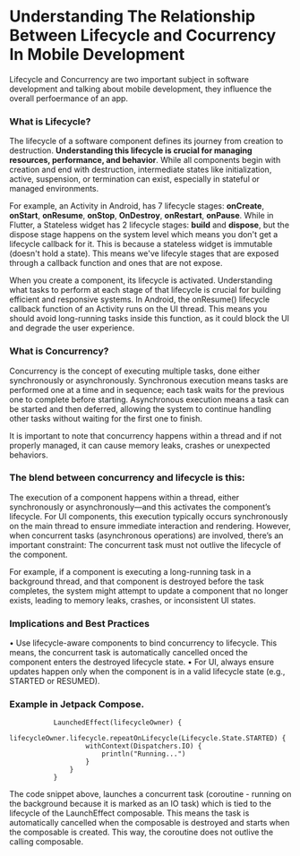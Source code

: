 
# Understanding The Relationship Between Lifecycle and Cocurrency In Mobile Development

Lifecycle and Concurrency are two important subject in software development and talking about mobile 
development, they influence the overall perfoermance of an app. 

### What is Lifecycle?

The lifecycle of a software component defines its journey from creation to destruction. 
**Understanding this lifecycle is crucial for managing resources, performance, and behavior**. 
While all components begin with creation and end with destruction, intermediate states like initialization,
active, suspension, or termination can exist, especially in stateful or managed environments.

For example, an Activity in Android, has 7 lifecycle stages: **onCreate**, **onStart**, **onResume**, **onStop**, **OnDestroy**,
**onRestart**, **onPause**. While in Flutter, a Stateless widget has 2 lifecycle stages: **build** and **dispose**, but the dispose stage
happens on the system level which means you don't get a lifecycle callback for it. This is because a stateless widget is 
immutable (doesn't hold a state). This means we've lifecyle stages that are exposed through a callback function and ones that are not expose. 

When you create a component, its lifecycle is activated. Understanding what tasks to perform at each stage of that lifecycle is crucial for building efficient and responsive systems. In Android, the onResume() lifecycle callback function of an Activity runs on the UI thread. This means you should avoid long-running tasks inside this function, as it could block the UI and degrade the user experience.


### What is Concurrency?

Concurrency is the concept of executing multiple tasks, done either synchronously or asynchronously. Synchronous execution means tasks are performed one at a time and in sequence; each task waits for the previous one to complete before starting. Asynchronous execution means a task can be started and then deferred, allowing the system to continue handling other tasks without waiting for the first one to finish. 

It is important to note that concurrency happens within a thread and if not properly managed, it can cause memory leaks, crashes or unexpected behaviors. 

### The blend between concurrency and lifecycle is this:

The execution of a component happens within a thread, either synchronously or asynchronously—and this activates the component’s lifecycle. For UI components, this execution typically occurs synchronously on the main thread to ensure immediate interaction and rendering. However, when concurrent tasks (asynchronous operations) are involved, there’s an important constraint: The concurrent task must not outlive the lifecycle of the component.

For example, if a component is executing a long-running task in a background thread, and that component is destroyed before the task completes, the system might attempt to update a component that no longer exists, leading to memory leaks, crashes, or inconsistent UI states.

### Implications and Best Practices
 • Use lifecycle-aware components to bind concurrency to lifecycle. This means, the concurrent task is automatically cancelled onced the component enters the destroyed lifecycle state.
 • For UI, always ensure updates happen only when the component is in a valid lifecycle state (e.g., STARTED or RESUMED).

### Example in Jetpack Compose. 

 ``` val lifecycleOwner = LocalLifecycleOwner.current
            LaunchedEffect(lifecycleOwner) {
                lifecycleOwner.lifecycle.repeatOnLifecycle(Lifecycle.State.STARTED) {
                    withContext(Dispatchers.IO) {
                        println("Running...")
                    }
                }
            }
```

The code snippet above, launches a concurrent task (coroutine - running on the background because it is marked as an IO task) which is tied to the lifecycle of the LaunchEffect composable. This means the task is automatically cancelled when the composable is destroyed and starts when the composable is created. This way, the coroutine does not outlive the calling composable. 

